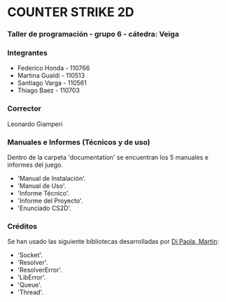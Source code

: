 # COUNTER STRIKE 2D 

### Taller de programación - grupo 6 - cátedra: Veiga

### Integrantes

- Federico Honda - 110766
- Martina Gualdi - 110513
- Santiago Varga - 110561
- Thiago Baez - 110703

### Corrector
Leonardo Giamperi

### Manuales e Informes (Técnicos y de uso)
Dentro de la carpeta 'documentation' se encuentran los 5 manuales e informes del juego.

- 'Manual de Instalación'.
- 'Manual de Uso'.
- 'Informe Técnico'.
- 'Informe del Proyecto'.
- 'Enunciado CS2D'.

### Créditos
Se han usado las siguiente bibliotecas desarrolladas por [Di Paola, Martin](https://www.github.com/eldipa):

- 'Socket'.
- 'Resolver'.
- 'ResolverError'.
- 'LibError'.
- 'Queue'.
- 'Thread'.
